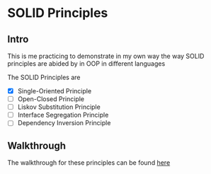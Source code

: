 # SOLID Principles

## Intro
This is me practicing to demonstrate in my own way the way SOLID principles are abided by in OOP in different languages

The SOLID Principles are
- [x] Single-Oriented Principle
- [ ] Open-Closed Principle
- [ ] Liskov Substitution Principle
- [ ] Interface Segregation Principle
- [ ] Dependency Inversion Principle

## Walkthrough
The walkthrough for these principles can be found [here](https://www.digitalocean.com/community/conceptual_articles/s-o-l-i-d-the-first-five-principles-of-object-oriented-design)

